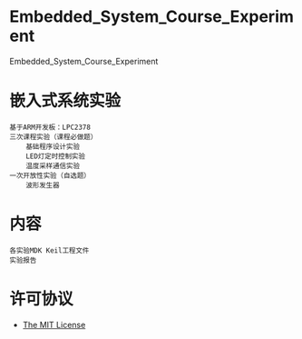 # Embedded_System_Course_Experiment
Embedded_System_Course_Experiment

# 嵌入式系统实验
    基于ARM开发板：LPC2378
    三次课程实验（课程必做题）
        基础程序设计实验
        LED灯定时控制实验
        温度采样通信实验
    一次开放性实验（自选题）
        波形发生器

# 内容
    各实验MDK Keil工程文件
    实验报告

# 许可协议
* [The MIT License](https://github.com/Higor777/Embedded_System_Course_Experiment/blob/master/LICENSE)
